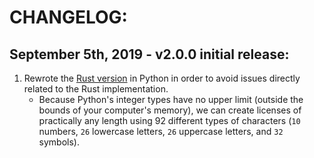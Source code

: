 # CHANGELOG:

## September 5th, 2019 - v2.0.0 initial release:
1. Rewrote the [Rust version](https://github.com/JosephTLyons/andromeda_rust) in
   Python in order to avoid issues directly related to the Rust implementation.
    - Because Python's integer types have no upper limit (outside the bounds of
      your computer's memory), we can create licenses of practically any length
      using 92 different types of characters (`10` numbers, `26` lowercase
      letters, `26` uppercase letters, and `32` symbols).
